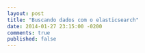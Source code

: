 ```yaml
---
layout: post
title: "Buscando dados com o elasticsearch"
date: 2014-01-27 23:15:00 -0200
comments: true
published: false
---
```

